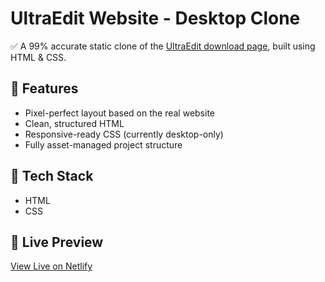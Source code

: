
# UltraEdit Website - Desktop Clone

✅ A 99% accurate static clone of the [UltraEdit download page](https://www.ultraedit.com/downloads/ultraedit-download/), built using HTML & CSS.

## 🌟 Features
- Pixel-perfect layout based on the real website
- Clean, structured HTML
- Responsive-ready CSS (currently desktop-only)
- Fully asset-managed project structure

## 📂 Tech Stack
- HTML
- CSS

## 🔗 Live Preview
[View Live on Netlify](ultraedit-clone-desktop.netlify.app)
